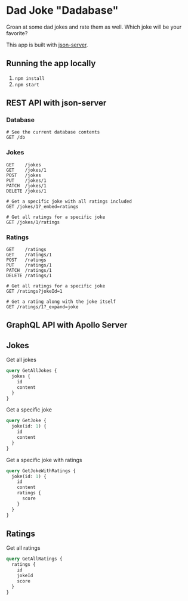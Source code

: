 # Dad Joke "Dadabase"

Groan at some dad jokes and rate them as well. Which joke will be your favorite?

This app is built with [json-server](https://github.com/typicode/json-server).

## Running the app locally

1. `npm install`
2. `npm start`

## REST API with json-server

### Database

```
# See the current database contents
GET /db
```

### Jokes

```
GET    /jokes
GET    /jokes/1
POST   /jokes
PUT    /jokes/1
PATCH  /jokes/1
DELETE /jokes/1

# Get a specific joke with all ratings included
GET /jokes/1?_embed=ratings

# Get all ratings for a specific joke
GET /jokes/1/ratings
```

### Ratings

```
GET    /ratings
GET    /ratings/1
POST   /ratings
PUT    /ratings/1
PATCH  /ratings/1
DELETE /ratings/1

# Get all ratings for a specific joke
GET /ratings?jokeId=1

# Get a rating along with the joke itself
GET /ratings/1?_expand=joke
```

## GraphQL API with Apollo Server

## Jokes

Get all jokes

```graphql
query GetAllJokes {
  jokes {
    id
    content
  }
}
```

Get a specific joke

```graphql
query GetJoke {
  joke(id: 1) {
    id
    content
  }
}
```

Get a specific joke with ratings

```graphql
query GetJokeWithRatings {
  joke(id: 1) {
    id
    content
    ratings {
      score
    }
  }
}
```

## Ratings

Get all ratings

```graphql
query GetAllRatings {
  ratings {
    id
    jokeId
    score
  }
}
```